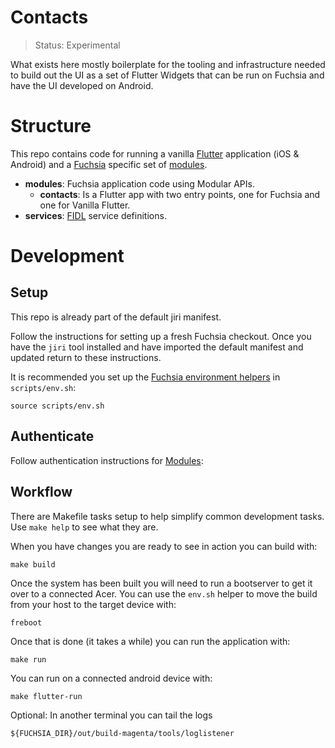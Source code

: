 # Contacts

> Status: Experimental

What exists here mostly boilerplate for the tooling and infrastructure needed
to build out the UI as a set of Flutter Widgets that can be run on Fuchsia and have the UI developed on Android.

# Structure

This repo contains code for running a vanilla [Flutter][flutter] application (iOS & Android) and a [Fuchsia][fuchsia] specific set of [modules][modular].

* **modules**: Fuchsia application code using Modular APIs.
  * **contacts**: Is a Flutter app with two entry points, one for Fuchsia and one for Vanilla Flutter.
* **services**: [FIDL][fidl] service definitions.

# Development

## Setup

This repo is already part of the default jiri manifest.

Follow the instructions for setting up a fresh Fuchsia checkout.  Once you have the `jiri` tool installed and have imported the default manifest and updated return to these instructions.

It is recommended you set up the [Fuchsia environment helpers][fuchsia-env] in `scripts/env.sh`:

    source scripts/env.sh

## Authenticate


Follow authentication instructions for [Modules][modules-auth]:


## Workflow

There are Makefile tasks setup to help simplify common development tasks. Use `make help` to see what they are.

When you have changes you are ready to see in action you can build with:

    make build

Once the system has been built you will need to run a bootserver to get it
over to a connected Acer. You can use the `env.sh` helper to move the build from your host to the target device with:

    freboot

Once that is done (it takes a while) you can run the application with:

    make run

You can run on a connected android device with:

    make flutter-run

Optional: In another terminal you can tail the logs

    ${FUCHSIA_DIR}/out/build-magenta/tools/loglistener

[flutter]: https://flutter.io/
[fuchsia]: https://fuchsia.googlesource.com/fuchsia/
[modular]: https://fuchsia.googlesource.com/modular/
[pub]: https://www.dartlang.org/tools/pub/get-started
[dart]: https://www.dartlang.org/
[fidl]: https://fuchsia.googlesource.com/fidl/
[widgets-intro]: https://flutter.io/widgets-intro/
[fuchsia-setup]: https://fuchsia.googlesource.com/fuchsia/+/HEAD/README.md
[fuchsia-env]: https://fuchsia.googlesource.com/fuchsia/+/HEAD/README.md#Setup-Build-Environment
[clang-wrapper]: https://fuchsia.googlesource.com/magenta-rs/+/HEAD/tools
[modules-auth]: https://fuchsia.googlesource.com/modules/#Authenticate

